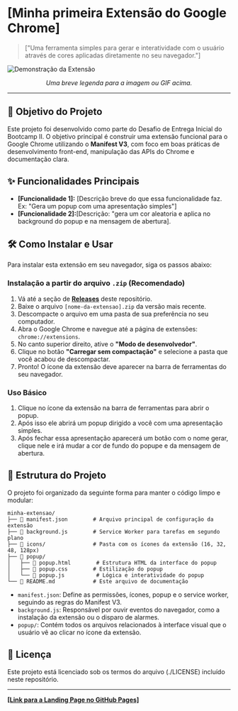# [Minha primeira Extensão do Google Chrome]

> ["Uma ferramenta simples para gerar e interatividade com o usuário através de cores aplicadas diretamente no seu navegador."]

![Demonstração da Extensão](https://via.placeholder.com/720x400.png?text=Adicione+um+GIF+ou+Screenshot+aqui)
*<p align="center">Uma breve legenda para a imagem ou GIF acima.</p>*

---

## 🎯 **Objetivo do Projeto**

Este projeto foi desenvolvido como parte do Desafio de Entrega Inicial do Bootcamp II. O objetivo principal é construir uma extensão funcional para o Google Chrome utilizando o **Manifest V3**, com foco em boas práticas de desenvolvimento front-end, manipulação das APIs do Chrome e documentação clara.

## ✨ **Funcionalidades Principais**

* **[Funcionalidade 1]:** [Descrição breve do que essa funcionalidade faz. Ex: "Gera um popup com uma apresentação simples"]
* **[Funcionalidade 2]:**[Descrição: "gera um cor aleatoria e aplica no background do popup e na mensagem de abertura].


## 🛠️ **Como Instalar e Usar**

Para instalar esta extensão em seu navegador, siga os passos abaixo:

### **Instalação a partir do arquivo `.zip` (Recomendado)**

1.  Vá até a seção de [**Releases**](https://github.com/[seu-usuario]/[seu-repositorio]/releases) deste repositório.
2.  Baixe o arquivo `[nome-da-extensao].zip` da versão mais recente.
3.  Descompacte o arquivo em uma pasta de sua preferência no seu computador.
4.  Abra o Google Chrome e navegue até a página de extensões: `chrome://extensions`.
5.  No canto superior direito, ative o **"Modo de desenvolvedor"**.
6.  Clique no botão **"Carregar sem compactação"** e selecione a pasta que você acabou de descompactar.
7.  Pronto! O ícone da extensão deve aparecer na barra de ferramentas do seu navegador.

### **Uso Básico**

1.  Clique no ícone da extensão na barra de ferramentas para abrir o popup.
2.  Após isso ele abrirá um popup dirigido a você com uma apresentação simples.
3.  Após fechar essa apresentação aparecerá um botão com o nome gerar, clique nele e irá mudar a cor de fundo do popupe e da mensagem de abertura.

## 📂 **Estrutura do Projeto**

O projeto foi organizado da seguinte forma para manter o código limpo e modular:

```
minha-extensao/
├── 📄 manifest.json        # Arquivo principal de configuração da extensão
├── 📄 background.js        # Service Worker para tarefas em segundo plano
├── 📁 icons/               # Pasta com os ícones da extensão (16, 32, 48, 128px)
├── 📁 popup/
│   ├── 📄 popup.html        # Estrutura HTML da interface do popup
│   ├── 📄 popup.css        # Estilização do popup
│   └── 📄 popup.js          # Lógica e interatividade do popup
└── 📄 README.md            # Este arquivo de documentação
```

* `manifest.json`: Define as permissões, ícones, popup e o service worker, seguindo as regras do Manifest V3.
* `background.js`: Responsável por ouvir eventos do navegador, como a instalação da extensão ou o disparo de alarmes.
* `popup/`: Contém todos os arquivos relacionados à interface visual que o usuário vê ao clicar no ícone da extensão.

## 📜 **Licença**

Este projeto está licenciado sob os termos do arquivo (./LICENSE) incluído neste repositório.

---
[**[Link para a Landing Page no GitHub Pages]**](https://[seu-usuario].github.io/[seu-repositorio])